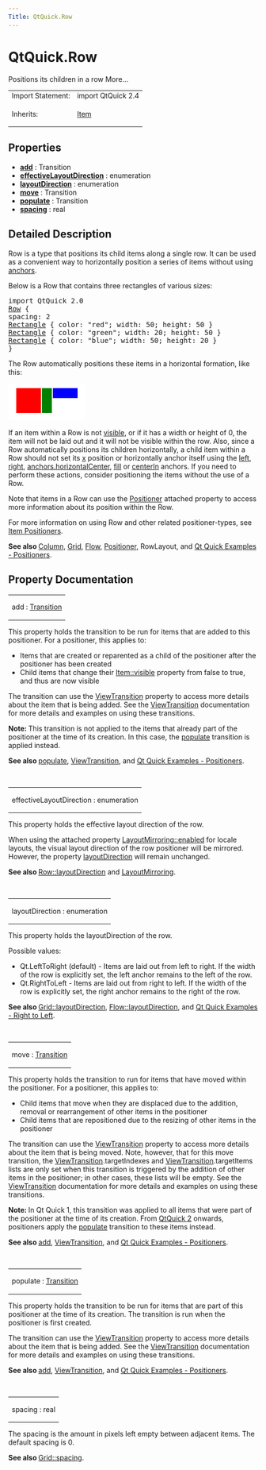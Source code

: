 ```yaml
---
Title: QtQuick.Row
---
```


# QtQuick.Row

<span class="subtitle"></span>
<!-- $$$Row-brief -->
<p>Positions its children in a row More...</p>
<!-- @@@Row -->
<table class="alignedsummary">
<tr><td class="memItemLeft rightAlign topAlign"> Import Statement:</td><td class="memItemRight bottomAlign"> import QtQuick 2.4</td></tr><tr><td class="memItemLeft rightAlign topAlign"> Inherits:</td><td class="memItemRight bottomAlign"> <p><a href="QtQuick.Item.md">Item</a></p>
</td></tr></table><ul>
</ul>
<h2 id="properties">Properties</h2>
<ul>
<li class="fn"><b><b><a href="#add-prop">add</a></b></b> : Transition</li>
<li class="fn"><b><b><a href="#effectiveLayoutDirection-prop">effectiveLayoutDirection</a></b></b> : enumeration</li>
<li class="fn"><b><b><a href="#layoutDirection-prop">layoutDirection</a></b></b> : enumeration</li>
<li class="fn"><b><b><a href="#move-prop">move</a></b></b> : Transition</li>
<li class="fn"><b><b><a href="#populate-prop">populate</a></b></b> : Transition</li>
<li class="fn"><b><b><a href="#spacing-prop">spacing</a></b></b> : real</li>
</ul>
<!-- $$$Row-description -->
<h2 id="details">Detailed Description</h2>
</p>
<p>Row is a type that positions its child items along a single row. It can be used as a convenient way to horizontally position a series of items without using <a href="QtQuick.qtquick-positioning-anchors.md">anchors</a>.</p>
<p>Below is a Row that contains three rectangles of various sizes:</p>
<pre class="qml">import QtQuick 2.0
<span class="type"><a href="index.html">Row</a></span> {
<span class="name">spacing</span>: <span class="number">2</span>
<span class="type"><a href="QtQuick.Rectangle.md">Rectangle</a></span> { <span class="name">color</span>: <span class="string">&quot;red&quot;</span>; <span class="name">width</span>: <span class="number">50</span>; <span class="name">height</span>: <span class="number">50</span> }
<span class="type"><a href="QtQuick.Rectangle.md">Rectangle</a></span> { <span class="name">color</span>: <span class="string">&quot;green&quot;</span>; <span class="name">width</span>: <span class="number">20</span>; <span class="name">height</span>: <span class="number">50</span> }
<span class="type"><a href="QtQuick.Rectangle.md">Rectangle</a></span> { <span class="name">color</span>: <span class="string">&quot;blue&quot;</span>; <span class="name">width</span>: <span class="number">50</span>; <span class="name">height</span>: <span class="number">20</span> }
}</pre>
<p>The Row automatically positions these items in a horizontal formation, like this:</p>
<p class="centerAlign"><img src="../../../media/horizontalpositioner_example.png" alt="" /></p><p>If an item within a Row is not <a href="QtQuick.Item.md#visible-prop">visible</a>, or if it has a width or height of 0, the item will not be laid out and it will not be visible within the row. Also, since a Row automatically positions its children horizontally, a child item within a Row should not set its <a href="QtQuick.Item.md#x-prop">x</a> position or horizontally anchor itself using the <a href="QtQuick.Item.md#anchors.left-prop">left</a>, <a href="QtQuick.Item.md#anchors.right-prop">right</a>, <a href="QtQuick.Item.md#anchors.horizontalCenter-prop">anchors.horizontalCenter</a>, <a href="QtQuick.Item.md#anchors.fill-prop">fill</a> or <a href="QtQuick.Item.md#anchors.centerIn-prop">centerIn</a> anchors. If you need to perform these actions, consider positioning the items without the use of a Row.</p>
<p>Note that items in a Row can use the <a href="QtQuick.Positioner.md">Positioner</a> attached property to access more information about its position within the Row.</p>
<p>For more information on using Row and other related positioner-types, see <a href="QtQuick.qtquick-positioning-layouts.md">Item Positioners</a>.</p>
<p><b>See also </b><a href="QtQuick.qtquick-positioning-layouts.md#column">Column</a>, <a href="QtQuick.qtquick-positioning-layouts.md#grid">Grid</a>, <a href="QtQuick.qtquick-positioning-layouts.md#flow">Flow</a>, <a href="QtQuick.Positioner.md">Positioner</a>, RowLayout, and <a href="QtQuick.positioners.md">Qt Quick Examples - Positioners</a>.</p>
<!-- @@@Row -->
<h2>Property Documentation</h2>
<!-- $$$add -->
<table class="qmlname"><tr valign="top" id="add-prop"><td class="tblQmlPropNode"><p><span class="name">add</span> : <span class="type"><a href="QtQuick.Transition.md">Transition</a></span></p></td></tr></table><p>This property holds the transition to be run for items that are added to this positioner. For a positioner, this applies to:</p>
<ul>
<li>Items that are created or reparented as a child of the positioner after the positioner has been created</li>
<li>Child items that change their <a href="QtQuick.Item.md#visible-prop">Item::visible</a> property from false to true, and thus are now visible</li>
</ul>
<p>The transition can use the <a href="QtQuick.ViewTransition.md">ViewTransition</a> property to access more details about the item that is being added. See the <a href="QtQuick.ViewTransition.md">ViewTransition</a> documentation for more details and examples on using these transitions.</p>
<p><b>Note: </b>This transition is not applied to the items that already part of the positioner at the time of its creation. In this case, the <a href="#populate-prop">populate</a> transition is applied instead.</p><p><b>See also </b><a href="#populate-prop">populate</a>, <a href="QtQuick.ViewTransition.md">ViewTransition</a>, and <a href="QtQuick.positioners.md">Qt Quick Examples - Positioners</a>.</p>
<!-- @@@add -->
<br/>
<!-- $$$effectiveLayoutDirection -->
<table class="qmlname"><tr valign="top" id="effectiveLayoutDirection-prop"><td class="tblQmlPropNode"><p><span class="name">effectiveLayoutDirection</span> : <span class="type">enumeration</span></p></td></tr></table><p>This property holds the effective layout direction of the row.</p>
<p>When using the attached property <a href="QtQuick.LayoutMirroring.md#enabled-prop">LayoutMirroring::enabled</a> for locale layouts, the visual layout direction of the row positioner will be mirrored. However, the property <a href="#layoutDirection-prop">layoutDirection</a> will remain unchanged.</p>
<p><b>See also </b><a href="#layoutDirection-prop">Row::layoutDirection</a> and <a href="QtQuick.LayoutMirroring.md">LayoutMirroring</a>.</p>
<!-- @@@effectiveLayoutDirection -->
<br/>
<!-- $$$layoutDirection -->
<table class="qmlname"><tr valign="top" id="layoutDirection-prop"><td class="tblQmlPropNode"><p><span class="name">layoutDirection</span> : <span class="type">enumeration</span></p></td></tr></table><p>This property holds the layoutDirection of the row.</p>
<p>Possible values:</p>
<ul>
<li>Qt.LeftToRight (default) - Items are laid out from left to right. If the width of the row is explicitly set, the left anchor remains to the left of the row.</li>
<li>Qt.RightToLeft - Items are laid out from right to left. If the width of the row is explicitly set, the right anchor remains to the right of the row.</li>
</ul>
<p><b>See also </b><a href="QtQuick.Grid.md#layoutDirection-prop">Grid::layoutDirection</a>, <a href="QtQuick.Flow.md#layoutDirection-prop">Flow::layoutDirection</a>, and <a href="QtQuick.righttoleft.md">Qt Quick Examples - Right to Left</a>.</p>
<!-- @@@layoutDirection -->
<br/>
<!-- $$$move -->
<table class="qmlname"><tr valign="top" id="move-prop"><td class="tblQmlPropNode"><p><span class="name">move</span> : <span class="type"><a href="QtQuick.Transition.md">Transition</a></span></p></td></tr></table><p>This property holds the transition to run for items that have moved within the positioner. For a positioner, this applies to:</p>
<ul>
<li>Child items that move when they are displaced due to the addition, removal or rearrangement of other items in the positioner</li>
<li>Child items that are repositioned due to the resizing of other items in the positioner</li>
</ul>
<p>The transition can use the <a href="QtQuick.ViewTransition.md">ViewTransition</a> property to access more details about the item that is being moved. Note, however, that for this move transition, the <a href="QtQuick.ViewTransition.md">ViewTransition</a>.targetIndexes and <a href="QtQuick.ViewTransition.md">ViewTransition</a>.targetItems lists are only set when this transition is triggered by the addition of other items in the positioner; in other cases, these lists will be empty. See the <a href="QtQuick.ViewTransition.md">ViewTransition</a> documentation for more details and examples on using these transitions.</p>
<p><b>Note: </b>In Qt Quick 1, this transition was applied to all items that were part of the positioner at the time of its creation. From <a href="QtQuick.qtquick-index.md">QtQuick 2</a> onwards, positioners apply the <a href="#populate-prop">populate</a> transition to these items instead.</p><p><b>See also </b><a href="#add-prop">add</a>, <a href="QtQuick.ViewTransition.md">ViewTransition</a>, and <a href="QtQuick.positioners.md">Qt Quick Examples - Positioners</a>.</p>
<!-- @@@move -->
<br/>
<!-- $$$populate -->
<table class="qmlname"><tr valign="top" id="populate-prop"><td class="tblQmlPropNode"><p><span class="name">populate</span> : <span class="type"><a href="QtQuick.Transition.md">Transition</a></span></p></td></tr></table><p>This property holds the transition to be run for items that are part of this positioner at the time of its creation. The transition is run when the positioner is first created.</p>
<p>The transition can use the <a href="QtQuick.ViewTransition.md">ViewTransition</a> property to access more details about the item that is being added. See the <a href="QtQuick.ViewTransition.md">ViewTransition</a> documentation for more details and examples on using these transitions.</p>
<p><b>See also </b><a href="#add-prop">add</a>, <a href="QtQuick.ViewTransition.md">ViewTransition</a>, and <a href="QtQuick.positioners.md">Qt Quick Examples - Positioners</a>.</p>
<!-- @@@populate -->
<br/>
<!-- $$$spacing -->
<table class="qmlname"><tr valign="top" id="spacing-prop"><td class="tblQmlPropNode"><p><span class="name">spacing</span> : <span class="type">real</span></p></td></tr></table><p>The spacing is the amount in pixels left empty between adjacent items. The default spacing is 0.</p>
<p><b>See also </b><a href="QtQuick.Grid.md#spacing-prop">Grid::spacing</a>.</p>
<!-- @@@spacing -->
<br/>
